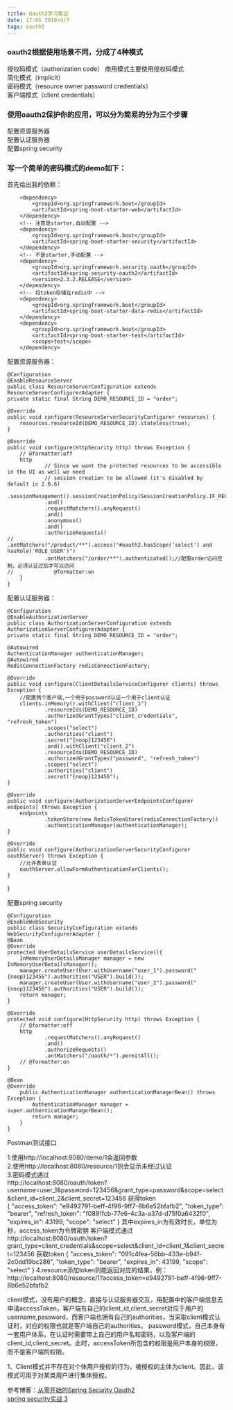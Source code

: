 ```yaml
---
title: Oauth2学习笔记
date: 17:05 2019/4/7
tags: oauth2
---
```


### oauth2根据使用场景不同，分成了4种模式

授权码模式（authorization code） 商用模式主要使用授权码模式  
简化模式（implicit）  
密码模式（resource owner password credentials）  
客户端模式（client credentials）  

### 使用oauth2保护你的应用，可以分为简易的分为三个步骤

配置资源服务器  
配置认证服务器  
配置spring security  

### 写一个简单的密码模式的demo如下：

首先给出我的依赖：

	    <dependency>
            <groupId>org.springframework.boot</groupId>
            <artifactId>spring-boot-starter-web</artifactId>
        </dependency>
        <!-- 注意是starter,自动配置 -->
        <dependency>
            <groupId>org.springframework.boot</groupId>
            <artifactId>spring-boot-starter-security</artifactId>
        </dependency>
        <!-- 不是starter,手动配置 -->
        <dependency>
            <groupId>org.springframework.security.oauth</groupId>
            <artifactId>spring-security-oauth2</artifactId>
            <version>2.3.2.RELEASE</version>
        </dependency>
        <!-- 将token存储在redis中 -->
        <dependency>
            <groupId>org.springframework.boot</groupId>
            <artifactId>spring-boot-starter-data-redis</artifactId>
        </dependency>
        <dependency>
            <groupId>org.springframework.boot</groupId>
            <artifactId>spring-boot-starter-test</artifactId>
            <scope>test</scope>
        </dependency>

配置资源服务器：

    @Configuration
    @EnableResourceServer
    public class ResourceServerConfiguration extends ResourceServerConfigurerAdapter {
    private static final String DEMO_RESOURCE_ID = "order";

    @Override
    public void configure(ResourceServerSecurityConfigurer resources) {
        resources.resourceId(DEMO_RESOURCE_ID).stateless(true);
    }

    @Override
    public void configure(HttpSecurity http) throws Exception {
        // @formatter:off
        http
                // Since we want the protected resources to be accessible in the UI as well we need
                // session creation to be allowed (it's disabled by default in 2.0.6)
                .sessionManagement().sessionCreationPolicy(SessionCreationPolicy.IF_REQUIRED)
                .and()
                .requestMatchers().anyRequest()
                .and()
                .anonymous()
                .and()
                .authorizeRequests()
    //              .antMatchers("/product/**").access("#oauth2.hasScope('select') and hasRole('ROLE_USER')")
                .antMatchers("/order/**").authenticated();//配置order访问控制，必须认证过后才可以访问
    //             @formatter:on
        }
    }

配置认证服务器：  

    @Configuration
    @EnableAuthorizationServer
    public class AuthorizationServerConfiguration extends AuthorizationServerConfigurerAdapter {
    private static final String DEMO_RESOURCE_ID = "order";

    @Autowired
    AuthenticationManager authenticationManager;
    @Autowired
    RedisConnectionFactory redisConnectionFactory;

    @Override
    public void configure(ClientDetailsServiceConfigurer clients) throws Exception {
        //配置两个客户端,一个用于password认证一个用于client认证
        clients.inMemory().withClient("client_1")
                .resourceIds(DEMO_RESOURCE_ID)
                .authorizedGrantTypes("client_credentials", "refresh_token")
                .scopes("select")
                .authorities("client")
                .secret("{noop}123456")
                .and().withClient("client_2")
                .resourceIds(DEMO_RESOURCE_ID)
                .authorizedGrantTypes("password", "refresh_token")
                .scopes("select")
                .authorities("client")
                .secret("{noop}123456");
    }

    @Override
    public void configure(AuthorizationServerEndpointsConfigurer endpoints) throws Exception {
        endpoints
                .tokenStore(new RedisTokenStore(redisConnectionFactory))
                .authenticationManager(authenticationManager);
    }

    @Override
    public void configure(AuthorizationServerSecurityConfigurer oauthServer) throws Exception {
        //允许表单认证
        oauthServer.allowFormAuthenticationForClients();
    }
}

配置spring security

    @Configuration
    @EnableWebSecurity
    public class SecurityConfiguration extends WebSecurityConfigurerAdapter {
    @Bean
    @Override
    protected UserDetailsService userDetailsService(){
        InMemoryUserDetailsManager manager = new InMemoryUserDetailsManager();
        manager.createUser(User.withUsername("user_1").password("{noop}123456").authorities("USER").build());
        manager.createUser(User.withUsername("user_2").password("{noop}123456").authorities("USER").build());
        return manager;
    }

    @Override
    protected void configure(HttpSecurity http) throws Exception {
        // @formatter:off
        http
                .requestMatchers().anyRequest()
                .and()
                .authorizeRequests()
                .antMatchers("/oauth/*").permitAll();
        // @formatter:on
    }

    @Bean
    @Override
        public AuthenticationManager authenticationManagerBean() throws Exception {
            AuthenticationManager manager = super.authenticationManagerBean();
            return manager;
        }
    }
    
Postman测试接口

1.使用http://localhost:8080/demo/1会返回参数  
2.使用http://localhost:8080/resource/1则会显示未经过认证  
3.密码模式通过  
    http://localhost:8080/oauth/token?username=user_1&password=123456&grant_type=password&scope=select&client_id=client_2&client_secret=123456
    获得token  
        {
            "access_token": "e9492791-beff-4f96-9ff7-8b6e52bfafb2",
            "token_type": "bearer",
            "refresh_token": "f0891fcb-77e6-4c3a-a37d-d75f0a6432f0",
            "expires_in": 43199,
            "scope": "select"
        }
        其中expires_in为有效时长，单位为秒，access_token为令牌密钥
   客户端模式通过
   http://localhost:8080/oauth/token?grant_type=client_credentials&scope=select&client_id=client_1&client_secret=123456
   获取token
    {
        "access_token": "091c4fea-56bb-433e-b94f-2c0dd19bc286",
        "token_type": "bearer",
        "expires_in": 43199,
        "scope": "select"
     }
4.resource添加token则能返回对应的结果，例：   
    http://localhost:8080/resource/1?access_token=e9492791-beff-4f96-9ff7-8b6e52bfafb2
    
    
client模式，没有用户的概念，直接与认证服务器交互，用配置中的客户端信息去申请accessToken，客户端有自己的client_id,client_secret对应于用户的username,password，而客户端也拥有自己的authorities，当采取client模式认证时，对应的权限也就是客户端自己的authorities。
password模式，自己本身有一套用户体系，在认证时需要带上自己的用户名和密码，以及客户端的client_id,client_secret。此时，accessToken所包含的权限是用户本身的权限，而不是客户端的权限。
    
1、Client模式并不存在对个体用户授权的行为，被授权的主体为client。因此，该模式可用于对某类用户进行集体授权。

    
 参考博客：[从零开始的Spring Security Oauth2](http://blog.didispace.com/spring-security-oauth2-xjf-1/)   
           [spring security实战 3](https://segmentfault.com/a/1190000015338925)